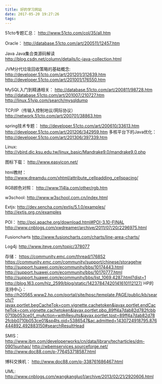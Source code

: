 ```yaml
---
title: 好的学习网站
date: 2017-05-20 19:27:26
tags:
---
```

51cto专题汇总：
http://www.51cto.com/col/35/all.htm

Oracle：
http://database.51cto.com/art/200511/12457.htm

Java
Java集合类源码解读  
http://blog.csdn.net/column/details/lc-java-collection.html

JVM分代垃圾回收策略的基础概念:
http://developer.51cto.com/art/201201/312639.htm
http://developer.51cto.com/art/201001/176550.htm

MySQL入门到精通相关：<!-- more -->
http://database.51cto.com/art/200811/98728.htm
http://database.51cto.com/art/201007/210727.htm
http://linux.51yip.com/search/mysqldump

TCP/IP（传输入控制地议/网际协议）
http://network.51cto.com/art/200701/38863.htm

spring技术专题：
http://developer.51cto.com/art/200610/33613.htm
http://developer.51cto.com/art/201206/342959.htm
多核平台下的Java优化：
http://developer.51cto.com/art/201306/397339.htm

Linux:
http://vbird.dic.ksu.edu.tw/linux_basic/Mandrake9.0/mandrake9.0.php

图标下载：
http://www.easyicon.net/

html教材：
http://www.dreamdu.com/xhtml/attribute_cellpadding_cellspacing/

RGB颜色对照：
http://www.114la.com/other/rgb.htm

w3school:
http://www.w3school.com.cn/index.html

Extjs:
http://dev.sencha.com/extjs/5.1.0/examples/
http://extjs.org.cn/examples

POI：
http://poi.apache.org/download.html#POI-3.10-FINAL
http://www.cnblogs.com/xwdreamer/archive/2011/07/20/2296975.html

Fusioncharts
http://www.fusioncharts.com/charts/line-area-charts/

Log4j:
http://www.iteye.com/topic/378077

存储：
https://community.emc.com/thread/176852
https://community.emc.com/community/support/chinese/storagehw
http://support.huawei.com/ecommunity/bbs/10174443.html
http://support.huawei.com/ecommunity/bbs/10170777.html
http://support.huawei.com/ecommunity/bbs/list_1069,4287.html?dist=1
http://blog.163.com/hlz_2599/blog/static/14237847420141610112127/
HP的支持中心：
http://h20565.www2.hp.com/portal/site/hpsc/template.PAGE/public/kb/search/?javax.portlet.begCacheTok=com.vignette.cachetoken&javax.portlet.endCacheTok=com.vignette.cachetoken&javax.portlet.pbp_89ff4a7dab82d782fcbb0710b053ce01_myAction=withResults&javax.portlet.tpst=89ff4a7dab82d782fcbb0710b053ce01&sp4ts.oid=5386547&ac.admitted=1430724918795.876444892.492883150#searchResultHead

SMIS：
http://www.ibm.com/developerworks/cn/data/library/techarticles/dm-0901sunhao/
http://wbemservices.sourceforge.net/
http://www.doc88.com/p-776453718587.html

博科交换机：
http://www.doc88.com/p-338761686467.html

UML:
http://www.cnblogs.com/wangkangluo1/archive/2013/02/21/2920606.html